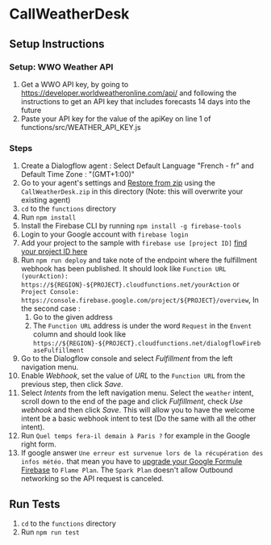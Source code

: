 # CallWeatherDesk

## Setup Instructions

### Setup: WWO Weather API

1.  Get a WWO API key, by going to https://developer.worldweatheronline.com/api/ and following the instructions to get an API key that includes forecasts 14 days into the future
1.  Paste your API key for the value of the apiKey on line 1 of functions/src/WEATHER_API_KEY.js

### Steps

1.  Create a Dialogflow agent : Select Default Language "French - fr" and Default Time Zone : "(GMT+1:00)"
1.  Go to your agent's settings and [Restore from zip](https://dialogflow.com/docs/agents#export_and_import) using the `CallWeatherDesk.zip` in this directory (Note: this will overwrite your existing agent)
1.  `cd` to the `functions` directory
1.  Run `npm install`
1.  Install the Firebase CLI by running `npm install -g firebase-tools`
1.  Login to your Google account with `firebase login`
1.  Add your project to the sample with `firebase use [project ID]` [find your project ID here](https://dialogflow.com/docs/agents#settings)
1.  Run `npm run deploy` and take note of the endpoint where the fulfillment webhook has been published. It should look like `Function URL (yourAction): https://${REGION}-${PROJECT}.cloudfunctions.net/yourAction` or `Project Console: https://console.firebase.google.com/project/${PROJECT}/overview`, In the second case :
    1.  Go to the given address
    1.  The `Function URL` address is under the word `Request` in the `Envent` column and should look like `https://${REGION}-${PROJECT}.cloudfunctions.net/dialogflowFirebaseFulfillment`
1.  Go to the Dialogflow console and select _Fulfillment_ from the left navigation menu.
1.  Enable _Webhook_, set the value of _URL_ to the `Function URL` from the previous step, then click _Save_.
1.  Select _Intents_ from the left navigation menu. Select the `weather` intent, scroll down to the end of the page and click _Fulfillment_, check _Use webhook_ and then click _Save_. This will allow you to have the welcome intent be a basic webhook intent to test (Do the same with all the other intent).
1.  Run `Quel temps fera-il demain à Paris ?` for example in the Google right form.
1.  If google answer `Une erreur est survenue lors de la récupération des infos météo.` that mean you have to [upgrade your Google Formule Firebase](https://firebase.google.com/pricing/?authuser=0) to `Flame Plan`. The `Spark Plan` doesn't allow Outbound networking so the API request is canceled.

## Run Tests

1.  `cd` to the `functions` directory
1.  Run `npm run test`
